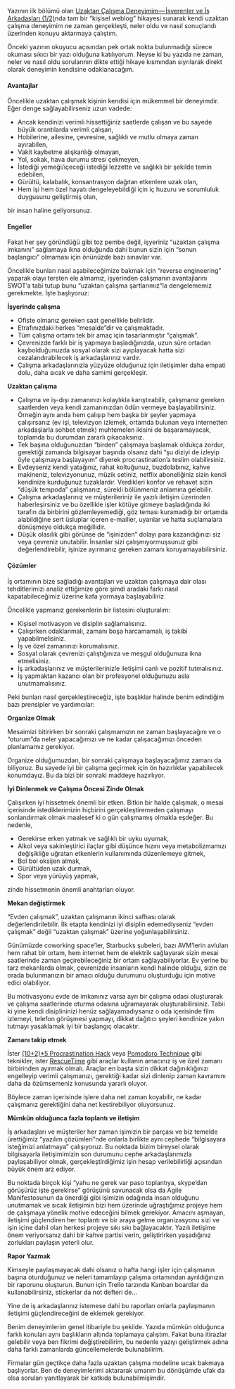 Yazının ilk bölümü olan [Uzaktan Çalışma Deneyimim — İşverenler ve İş Arkadaşları (1/2)](./20161010-uzaktan-calisma-01.md)nda tam bir “kişisel weblog” hikayesi sunarak kendi uzaktan çalışma deneyimim ne zaman gerçekleşti, neler oldu ve nasıl sonuçlandı üzerinden konuyu aktarmaya çalıştım.

Önceki yazının okuyucu açısından pek ortak nokta bulunmadığı sürece okuması sıkıcı bir yazı olduğuna katılıyorum. Neyse ki bu yazıda ne zaman, neler ve nasıl oldu sorularının dikte ettiği hikaye kısmından sıyrılarak direkt olarak deneyimin kendisine odaklanacağım.

#### Avantajlar

Öncelikle uzaktan çalışmak kişinin kendisi için mükemmel bir deneyimdir. Eğer denge sağlayabilirseniz uzun vadede:

*   Ancak kendinizi verimli hissettiğiniz saatlerde çalışan ve bu sayede büyük orantılarda verimli çalışan,
*   Hobilerine, ailesine, çevresine, sağlıklı ve mutlu olmaya zaman ayırabilen,
*   Vakit kaybetme alışkanlığı olmayan,
*   Yol, sokak, hava durumu stresi çekmeyen,
*   İstediği yemeği/içeceği istediği lezzette ve sağlıklı bir şekilde temin edebilen,
*   Gürültü, kalabalık, konsantrasyon dağıtan etkenlere uzak olan,
*   Hem işi hem özel hayatı dengeleyebildiği için iç huzuru ve sorumluluk duygusunu geliştirmiş olan,

bir insan haline geliyorsunuz.

#### Engeller

Fakat her şey göründüğü gibi toz pembe değil, işyeriniz “uzaktan çalışma imkanını” sağlamaya ikna olduğunda dahi bunun sizin için “sonun başlangıcı” olmaması için önünüzde bazı sınavlar var.

Öncelikle bunları nasıl aşabileceğimize bakmak için “reverse engineering” yaparak olayı tersten ele almamız, işyerinden çalışmanın avantajlarını SWOT’a tabi tutup bunu “uzaktan çalışma şartlarımız”la dengelememiz gerekmekte. İşte başlıyoruz:

**İşyerinde çalışma**

*   Ofiste olmanız gereken saat genellikle belirlidir.
*   Etrafınızdaki herkes “mesaide”dir ve çalışmaktadır.
*   Tüm çalışma ortamı tek bir amaç için tasarlanmıştır “çalışmak”.
*   Çevrenizde farklı bir iş yapmaya başladığınızda, uzun süre ortadan kaybolduğunuzda sosyal olarak sizi ayıplayacak hatta sizi cezalandırabilecek iş arkadaşlarınız vardır.
*   Çalışma arkadaşlarınızla yüzyüze olduğunuz için iletişimler daha empati dolu, daha sıcak ve daha samimi gerçekleşir.

**Uzaktan çalışma**

*   Çalışma ve iş-dışı zamanınızı kolaylıkla karıştırabilir, çalışmanız gereken saatlerden veya kendi zamanınızdan ödün vermeye başlayabilirsiniz. Örneğin aynı anda hem çalışıp hem başka bir şeyler yapmaya çalışırsanız (ev işi, televizyon izlemek, ortamda bulunan veya internetten arkadaşlarla sohbet etmek) muhtemelen ikisini de başaramayacak, toplamda bu durumdan zararlı çıkacaksınız.
*   Tek başına olduğunuzdan “birden” çalışmaya başlamak oldukça zordur, gerektiği zamanda bilgisayar başında olsanız dahi “şu diziyi de izleyip öyle çalışmaya başlayayım” diyerek procrastination’a teslim olabilirsiniz.
*   Evdeyseniz kendi yatağınız, rahat koltuğunuz, buzdolabınız, kahve makineniz, televizyonunuz, müzik setiniz, netflix aboneliğiniz sizin kendi kendinize kurduğunuz tuzaklardır. Verdikleri konfor ve rehavet sizin “düşük tempoda” çalışmanız, sürekli bölünmeniz anlamına gelebilir.
*   Çalışma arkadaşlarınız ve müşterileriniz ile yazılı iletişim üzerinden haberleşirsiniz ve bu özellikle işler kötüye gitmeye başladığında iki tarafın da birbirini gözlemleyemediği, göz teması kuramadığı bir ortamda alabildiğine sert üsluplar içeren e-mailler, uyarılar ve hatta suçlamalara dönüşmeye oldukça meğillidir.
*   Düşük olasılık gibi görünse de “işinizden” dolayı para kazandığınızı siz veya çevreniz unutabilir. İnsanlar sizi çalışmıyormuşsunuz gibi değerlendirebilir, işinize ayırmanız gereken zamanı koruyamayabilirsiniz.

#### Çözümler

İş ortamının bize sağladığı avantajları ve uzaktan çalışmaya dair olası tehditlerimizi analiz ettiğimize göre şimdi aradaki farkı nasıl kapatabileceğimiz üzerine kafa yormaya başlayabiliriz.

Öncelikle yapmanız gerekenlerin bir listesini oluşturalım:

*   Kişisel motivasyon ve disiplin sağlamalısınız.
*   Çalışırken odaklanmalı, zamanı boşa harcamamalı, iş takibi yapabilmelisiniz.
*   İş ve özel zamanınızı korumalısınız.
*   Sosyal olarak çevrenizi çalıştığınıza ve meşgul olduğunuza ikna etmelisiniz.
*   İş arkadaşlarınız ve müşterilerinizle iletişimi canlı ve pozitif tutmalısınız.
*   İş yapmaktan kazancı olan bir profesyonel olduğunuzu asla unutmamalısınız.

Peki bunları nasıl gerçekleştireceğiz, işte başlıklar halinde benim edindiğim bazı prensipler ve yardımcılar:

**Organize Olmak**

Mesaimizi bitirirken bir sonraki çalışmamızın ne zaman başlayacağını ve o “oturum”da neler yapacağımızı ve ne kadar çalışacağımızı önceden planlamamız gerekiyor.

Organize olduğumuzdan, bir sonraki çalışmaya başlayacağımız zamanı da biliyoruz. Bu sayede iyi bir çalışma geçirmek için ön hazırlıklar yapabilecek konumdayız. Bu da bizi bir sonraki maddeye hazırlıyor.

**İyi Dinlenmek ve Çalışma Öncesi Zinde Olmak**

Çalışırken iyi hissetmek önemli bir etken. Bitkin bir halde çalışmak, o mesai içerisinde istediklerimizin hiçbirini gerçekleştiremeden çalışmayı sonlandırmak olmak maalesef ki o gün çalışmamış olmakla eşdeğer. Bu nedenle,

*   Gerekirse erken yatmak ve sağlıklı bir uyku uyumak,
*   Alkol veya sakinleştirici ilaçlar gibi düşünce hızını veya metabolizmamızı değişikliğe uğratan etkenlerin kullanımında düzenlemeye gitmek,
*   Bol bol oksijen almak,
*   Gürültüden uzak durmak,
*   Spor veya yürüyüş yapmak,

zinde hissetmenin önemli anahtarları oluyor.

**Mekan değiştirmek**

“Evden çalışmak”, uzaktan çalışmanın ikinci safhası olarak değerlendirilebilir. İlk etapta kendinizi iyi disiplin edemediyseniz “evden çalışmak” değil “uzaktan çalışmak” üzerine yoğunlaşabilirsiniz.

Günümüzde coworking space’ler, Starbucks şubeleri, bazı AVM’lerin avluları hem rahat bir ortam, hem internet hem de elektrik sağlayarak sizin mesai saatlerinde zaman geçirebileceğiniz bir ortam sağlayabiliyorlar. Ev yerine bu tarz mekanlarda olmak, çevrenizde insanların kendi halinde olduğu, sizin de orada bulunmanızın bir amacı olduğu durumunu oluşturduğu için motive edici olabiliyor.

Bu motivasyonu evde de imkanınız varsa ayrı bir çalışma odası oluşturarak ve çalışma saatlerinde oturma odasına uğramayarak oluşturabilirsiniz. Tabii ki yine kendi disiplininizi henüz sağlayamadıysanız o oda içerisinde film izlemeyi, telefon görüşmesi yapmayı, dikkat dağıtıcı şeyleri kendinize yakın tutmayı yasaklamak iyi bir başlangıç olacaktır.

**Zamanı takip etmek**

İster [(10+2)\*5 Procrastination Hack](http://www.43folders.com/2005/10/11/procrastination-hack-1025) veya [Pomodoro Technique](http://pomodorotechnique.com/) gibi teknikler, ister [RescueTime](https://www.rescuetime.com/) gibi araçlar kullanın amacınız iş ve özel zamanı birbirinden ayırmak olmalı. Araçlar en başta sizin dikkat dağınıklığınızı engelleyip verimli çalışmanızı, gerektiği kadar sizi dinlenip zaman kavramını daha da özümsemeniz konusunda yararlı oluyor.

Böylece zaman içerisinde işlere daha net zaman koyabilir, ne kadar çalışmanız gerektiğini daha net kestirebiliyor oluyorsunuz.

**Mümkün olduğunca fazla toplantı ve iletişim**

İş arkadaşları ve müşteriler her zaman işimizin bir parçası ve biz temelde ürettiğimiz “yazılım çözümleri”nde onlarla birlikte aynı cephede “bilgisayara isteğimizi anlatmaya” çalışıyoruz. Bu noktada bizim bireysel olarak bilgisayarla iletişimimizin son durumunu cephe arkadaşlarımızla paylaşabiliyor olmak, gerçekleştirdiğimiz işin hesap verilebilirliği açısından büyük önem arz ediyor.

Bu noktada birçok kişi “yahu ne gerek var paso toplantıya, skype’dan görüşürüz işte gerekirse” görüşünü savunacak olsa da Agile Manifestosunun da önerdiği gibi işimizin odağında insan olduğunu unutmamak ve sıcak iletişimin bizi hem üzerinde uğraştığımız projeye hem de çalışmaya yönelik motive edeceğini bilmek gerekiyor. Amacını aşmayan, iletişimi güçlendiren her toplantı ve bir araya gelme organizasyonu sizi ve işin içine dahil olan herkesi projeye sıkı sıkı bağlayacaktır. Yazılı iletişime önem veriyorsanız dahi bir kahve partisi verin, geliştirirken yaşadığınız zorlukları paylaşın yeterli olur.

**Rapor Yazmak**

Kimseyle paylaşmayacak dahi olsanız o hafta hangi işler için çalışmanın başına oturduğunuz ve neleri tamamlayıp çalışma ortamından ayrıldığınızın bir raporunu oluşturun. Bunun için Trello tarzında Kanban boardlar da kullanabilirsiniz, stickerlar da not defteri de…

Yine de iş arkadaşlarınız istemese dahi bu raporları onlarla paylaşmanın iletişimi güçlendireceğini de eklemek gerekiyor.

Benim deneyimlerim genel itibariyle bu şekilde. Yazıda mümkün olduğunca farklı konuları aynı başlıkların altında toplamaya çalıştım. Fakat buna itirazlar gelebilir veya ben fikrimi değiştirebilirim, bu nedenle yazıyı geliştirmek adına daha farklı zamanlarda güncellemelerde bulunabilirim.

Firmalar gün geçtikçe daha fazla uzaktan çalışma modeline sıcak bakmaya başlıyorlar. Ben de deneyimlerimi aktararak umarım bu dönüşümde ufak da olsa soruları yanıtlayarak bir katkıda bulunabilmişimdir.
